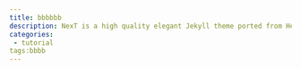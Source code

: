 ```yaml
---
title: bbbbbb
description: NexT is a high quality elegant Jekyll theme ported from Hexo Next. It is crafted from scratch, with love.
categories:
 - tutorial
tags:bbbb
---
```

